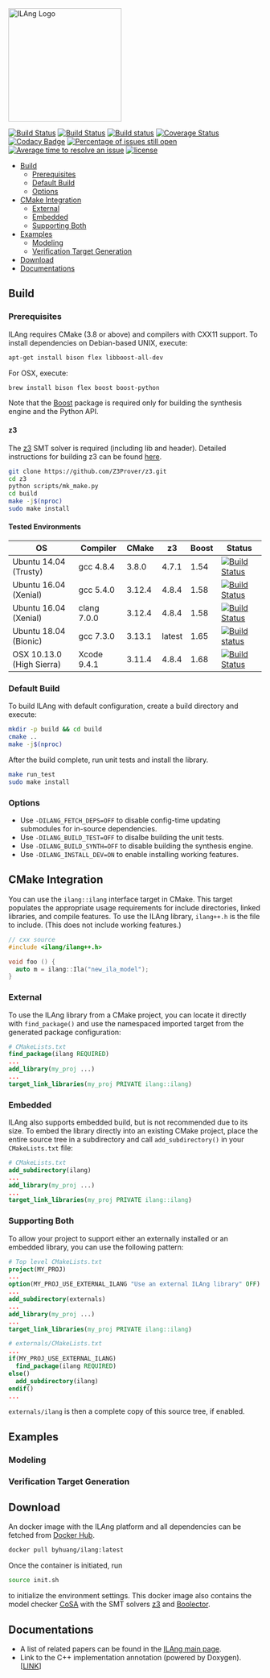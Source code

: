 <img src="https://raw.githubusercontent.com/Bo-Yuan-Huang/ILAng/master/docs/pics/ilang-logo.png" alt="ILAng Logo" height="225"/>

[![Build Status](https://travis-ci.org/Bo-Yuan-Huang/ILAng.svg?branch=master)](https://travis-ci.org/Bo-Yuan-Huang/ILAng)
[![Build Status](https://semaphoreci.com/api/v1/bo-yuan-huang/ilang/branches/master/shields_badge.svg)](https://semaphoreci.com/bo-yuan-huang/ilang)
[![Build status](https://ci.appveyor.com/api/projects/status/cwhlq09513art6hw/branch/master?svg=true)](https://ci.appveyor.com/project/Bo-Yuan-Huang/ilang/branch/master)
[![Coverage Status](https://coveralls.io/repos/github/Bo-Yuan-Huang/ILAng/badge.svg?branch=master)](https://coveralls.io/github/Bo-Yuan-Huang/ILAng?branch=master)
[![Codacy Badge](https://api.codacy.com/project/badge/Grade/b120e2527cc04d4aacd1dc11581e2f30)](https://www.codacy.com/app/Bo-Yuan-Huang/ILAng?utm_source=github.com&amp;utm_medium=referral&amp;utm_content=Bo-Yuan-Huang/ILAng&amp;utm_campaign=Badge_Grade)
[![Percentage of issues still open](http://isitmaintained.com/badge/open/bo-yuan-huang/ilang.svg)](http://isitmaintained.com/project/bo-yuan-huang/ilang "Percentage of issues still open")
[![Average time to resolve an issue](http://isitmaintained.com/badge/resolution/bo-yuan-huang/ilang.svg)](http://isitmaintained.com/project/bo-yuan-huang/ilang "Average time to resolve an issue")
[![license](https://img.shields.io/github/license/mashape/apistatus.svg)](https://github.com/Bo-Yuan-Huang/ILA-Tools/blob/master/LICENSE)


- [Build](#build)
  - [Prerequisites](#prerequisites)
  - [Default Build](#default-build)
  - [Options](#options)
- [CMake Integration](#cmake-integration)
  - [External](#external)
  - [Embedded](#embedded)
  - [Supporting Both](#supporting-both)
- [Examples](#examples)
  - [Modeling](#modeling)
  - [Verification Target Generation](#verification-target-generation)
- [Download](#download)
- [Documentations](#documentations)

## Build

### Prerequisites

ILAng requires CMake (3.8 or above) and compilers with CXX11 support.
To install dependencies on Debian-based UNIX, execute:

``` bash
apt-get install bison flex libboost-all-dev 
```

For OSX, execute:

``` bash
brew install bison flex boost boost-python
```

Note that the [Boost](https://www.boost.org) package is required only for building the synthesis engine and the Python API. 

#### z3

The [z3](https://github.com/Z3Prover/z3) SMT solver is required (including lib and header). 
Detailed instructions for building z3 can be found [here](https://github.com/Z3Prover/z3).

``` bash
git clone https://github.com/Z3Prover/z3.git
cd z3
python scripts/mk_make.py
cd build
make -j$(nproc)
sudo make install
```

#### Tested Environments

| OS                        | Compiler    | CMake   | z3     | Boost | Status |
| ------------------------- | ----------- | ------- | ------ | ----- | ------ |
| Ubuntu 14.04 (Trusty)     | gcc 4.8.4   | 3.8.0   | 4.7.1  | 1.54  | [![Build Status](https://semaphoreci.com/api/v1/bo-yuan-huang/ilang/branches/master/shields_badge.svg)](https://semaphoreci.com/bo-yuan-huang/ilang) |
| Ubuntu 16.04 (Xenial)     | gcc 5.4.0   | 3.12.4  | 4.8.4  | 1.58  | [![Build Status](https://travis-ci.org/Bo-Yuan-Huang/ILAng.svg?branch=master)](https://travis-ci.org/Bo-Yuan-Huang/ILAng) |
| Ubuntu 16.04 (Xenial)     | clang 7.0.0 | 3.12.4  | 4.8.4  | 1.58  | [![Build Status](https://travis-ci.org/Bo-Yuan-Huang/ILAng.svg?branch=master)](https://travis-ci.org/Bo-Yuan-Huang/ILAng) |
| Ubuntu 18.04 (Bionic)     | gcc 7.3.0   | 3.13.1  | latest | 1.65  | [![Build status](https://ci.appveyor.com/api/projects/status/4jsh32isd8r89g3l/branch/master?svg=true)](https://ci.appveyor.com/project/Bo-Yuan-Huang/ila-tools/branch/master) |
| OSX 10.13.0 (High Sierra) | Xcode 9.4.1 | 3.11.4  | 4.8.4  | 1.68  | [![Build Status](https://travis-ci.org/Bo-Yuan-Huang/ILAng.svg?branch=master)](https://travis-ci.org/Bo-Yuan-Huang/ILAng) |

### Default Build

To build ILAng with default configuration, create a build directory and execute:

``` bash
mkdir -p build && cd build
cmake .. 
make -j$(nproc)
```

After the build complete, run unit tests and install the library. 

``` bash
make run_test
sudo make install
```

### Options

- Use `-DILANG_FETCH_DEPS=OFF` to disable config-time updating submodules for in-source dependencies.
- Use `-DILANG_BUILD_TEST=OFF` to disalbe building the unit tests.
- Use `-DILANG_BUILD_SYNTH=OFF` to disable building the synthesis engine. 
- Use `-DILANG_INSTALL_DEV=ON` to enable installing working features. 

## CMake Integration
You can use the `ilang::ilang` interface target in CMake. 
This target populates the appropriate usage requirements for include directories, linked libraries, and compile features. 
To use the ILAng library, `ilang++.h` is the file to include. 
(This does not include working features.)

``` c++
// cxx source
#include <ilang/ilang++.h>

void foo () {
  auto m = ilang::Ila("new_ila_model");
}
```

### External

To use the ILAng library from a CMake project, you can locate it directly with `find_package()` and use the namespaced imported target from the generated package configuration:

``` cmake
# CMakeLists.txt
find_package(ilang REQUIRED)
...
add_library(my_proj ...)
...
target_link_libraries(my_proj PRIVATE ilang::ilang)
```

### Embedded

ILAng also supports embedded build, but is not recommended due to its size. 
To embed the library directly into an existing CMake project, place the entire source tree in a subdirectory and call `add_subdirectory()` in your `CMakeLists.txt` file:

``` cmake 
# CMakeLists.txt
add_subdirectory(ilang)
...
add_library(my_proj ...)
...
target_link_libraries(my_proj PRIVATE ilang::ilang)
```

### Supporting Both

To allow your project to support either an externally installed or an embedded library, you can use the following pattern:

``` cmake
# Top level CMakeLists.txt
project(MY_PROJ)
...
option(MY_PROJ_USE_EXTERNAL_ILANG "Use an external ILAng library" OFF)
...
add_subdirectory(externals)
...
add_library(my_proj ...)
...
target_link_libraries(my_proj PRIVATE ilang::ilang)
```

``` cmake
# externals/CMakeLists.txt
...
if(MY_PROJ_USE_EXTERNAL_ILANG)
  find_package(ilang REQUIRED)
else()
  add_subdirectory(ilang)
endif()
...
```

`externals/ilang` is then a complete copy of this source tree, if enabled.

## Examples

### Modeling

### Verification Target Generation

## Download
An docker image with the ILAng platform and all dependencies can be fetched from [Docker Hub](https://cloud.docker.com/u/byhuang/repository/docker/byhuang/ilang).

``` bash
docker pull byhuang/ilang:latest
``` 

Once the container is initiated, run 

``` bash
source init.sh
```

to initialize the environment settings. 
This docker image also contains the model checker [CoSA](https://github.com/cristian-mattarei/CoSA) with the SMT solvers [z3](https://github.com/Z3Prover/z3) and [Boolector](https://github.com/Boolector/boolector).

## Documentations
- A list of related papers can be found in the [ILAng main page](https://bo-yuan-huang.github.io/ILAng/).
- Link to the C++ implementation annotation (powered by Doxygen). \[[LINK](https://bo-yuan-huang.github.io/ILAng/doxygen-html/namespaceilang.html)\]
